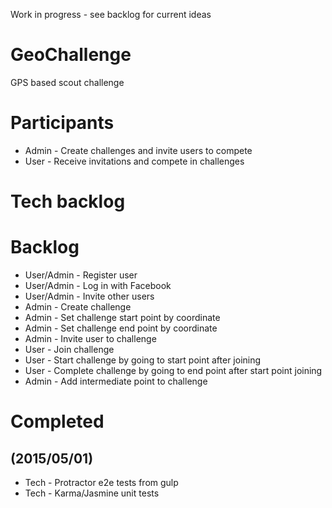 Work in progress - see backlog for current ideas

# GeoChallenge
GPS based scout challenge  

# Participants
* Admin - Create challenges and invite users to compete
* User - Receive invitations and compete in challenges

# Tech backlog

# Backlog
* User/Admin - Register user
* User/Admin - Log in with Facebook
* User/Admin - Invite other users
* Admin - Create challenge
* Admin - Set challenge start point by coordinate
* Admin - Set challenge end point by coordinate
* Admin - Invite user to challenge
* User - Join challenge
* User - Start challenge by going to start point after joining
* User - Complete challenge by going to end point after start point joining
* Admin - Add intermediate point to challenge

# Completed
## (2015/05/01)
* Tech - Protractor e2e tests from gulp 
* Tech - Karma/Jasmine unit tests
